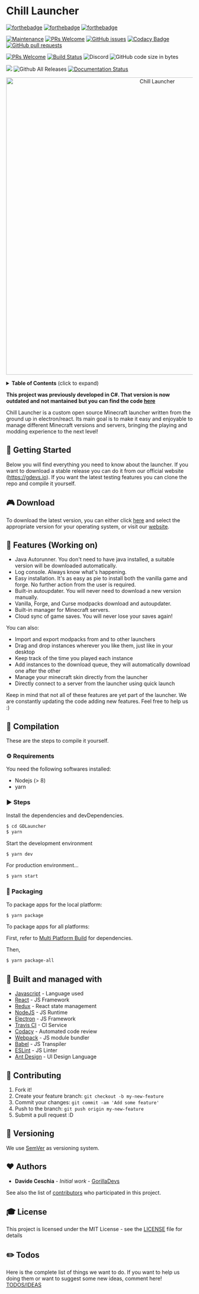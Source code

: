 # Chill Launcher

[![forthebadge](https://forthebadge.com/images/badges/built-with-love.svg)](https://forthebadge.com) [![forthebadge](https://forthebadge.com/images/badges/contains-cat-gifs.svg)](https://forthebadge.com) [![forthebadge](https://forthebadge.com/images/badges/made-with-javascript.svg)](https://forthebadge.com)

[![Maintenance](https://img.shields.io/badge/Maintained%3F-yes-green.svg)](https://GitHub.com/Naereen/StrapDown.js/graphs/commit-activity) [![PRs Welcome](https://img.shields.io/badge/PRs-welcome-brightgreen.svg?style=flat-square)](http://makeapullrequest.com) [![GitHub issues](https://img.shields.io/github/issues/janagyjr/ChillLauncher)](https://github.com/janagyjr/ChillLauncher/issues) [![Codacy Badge](https://api.codacy.com/project/badge/Grade/c0fb378634504fc390fc6c7f7ac98bda)](https://www.codacy.com/manual/janagyjr/ChillLauncher?utm_source=github.com&amp;utm_medium=referral&amp;utm_content=janagyjr/ChillLauncher&amp;utm_campaign=Badge_Grade) [![GitHub pull requests](https://img.shields.io/github/issues-pr/janagyjr/ChillLauncher.svg)](https://github.com/janagyjr/ChillLauncher/pulls)

[![PRs Welcome](https://img.shields.io/github/license/janagyjr/ChillLauncher.svg)](http://makeapullrequest.com) [![Build Status](https://travis-ci.com/janagyjr/ChillLauncher.svg?branch=master)](https://travis-ci.com/janagyjr/ChillLauncher) ![Discord](https://img.shields.io/discord/681387897965903875) ![GitHub code size in bytes](https://img.shields.io/github/languages/code-size/janagyjr/ChillLauncher.svg)

![](https://img.shields.io/github/release/janagyjr/ChillLauncher.svg?style=flat)
![Github All Releases](https://img.shields.io/github/downloads/janagyjr/ChillLauncher/total.svg)
[![Documentation Status](https://readthedocs.org/projects/chilllauncher/badge/?version=latest)](https://chilllauncher.readthedocs.io/en/latest/?badge=latest)

<p align="center">
    <img width="800" height="auto" src="https://i.imgur.com/kxeGu3f.png" alt="Chill Launcher" />
</p>

<details>
 <summary><strong>Table of Contents</strong> (click to expand)</summary>

- [Getting Started](#-getting-started)
- [Features](#️-features-working-on)
- [Compilation](#️-compilation)
- [Compilation Requirements](#-requirements)
- [Compilation Steps](#-steps)
- [Packaging](#-packaging)
- [Built and Managed with](#️-built-and-managed-with)
- [Contributing](#-contributing)
- [Versioning](#-versioning)
- [Authors](#-authors)
- [License](#-license)
- [Todos](#-todos)
  </details>

<b>This project was previously developed in C#. That version is now outdated and not mantained but you can find the code [here](https://github.com/janagyjr/ChillLauncher/tree/csharp_legacy_launcher)</b>

Chill Launcher is a custom open source Minecraft launcher written from the ground up in electron/react. Its main goal is to make it easy and enjoyable to manage different Minecraft versions and servers, bringing the playing and modding experience to the next level!

## 🚀 Getting Started

Below you will find everything you need to know about the launcher. If you want to download a stable release you can do it from our official website (https://gdevs.io). If you want the latest testing features you can clone the repo and compile it yourself.

## 🎮 Download

To download the latest version, you can either click [here](https://github.com/janagyjr/ChillLauncher/releases) and select the appropriate version for your operating system, or visit our [website](https://gdevs.io).

## 🎨 Features (Working on)

- Java Autorunner. You don't need to have java installed, a suitable version will be downloaded automatically.
- Log console. Always know what's happening.
- Easy installation. It's as easy as pie to install both the vanilla game and forge. No further action from the user is required.
- Built-in autoupdater. You will never need to download a new version manually.
- Vanilla, Forge, and Curse modpacks download and autoupdater.
- Built-in manager for Minecraft servers.
- Cloud sync of game saves. You will never lose your saves again!

You can also:

- Import and export modpacks from and to other launchers
- Drag and drop instances wherever you like them, just like in your desktop
- Keep track of the time you played each instance
- Add instances to the download queue, they will automatically download one after the other
- Manage your minecraft skin directly from the launcher
- Directly connect to a server from the launcher using quick launch

Keep in mind that not all of these features are yet part of the launcher. We are constantly updating the code adding new features. Feel free to help us :)

## 💾 Compilation

These are the steps to compile it yourself.

### ⚙️ Requirements

You need the following softwares installed:

- Nodejs (> 8)
- yarn

### ▶️ Steps

Install the dependencies and devDependencies.

```sh
$ cd GDLauncher
$ yarn
```

Start the development environment

```sh
$ yarn dev
```

For production environment...

```sh
$ yarn start
```

### 🚚 Packaging

To package apps for the local platform:

```sh
$ yarn package
```

To package apps for all platforms:

First, refer to [Multi Platform Build](https://www.electron.build/multi-platform-build) for dependencies.

Then,

```bash
$ yarn package-all
```

## 🚀 Built and managed with

- [Javascript](https://developer.mozilla.org/bm/docs/Web/JavaScript) - Language used
- [React](https://reactjs.org/) - JS Framework
- [Redux](https://redux.js.org/) - React state management
- [NodeJS](https://nodejs.org/en/) - JS Runtime
- [Electron](https://electronjs.org/) - JS Framework
- [Travis CI](https://travis-ci.org/) - CI Service
- [Codacy](https://www.codacy.com/) - Automated code review
- [Webpack](https://webpack.js.org/) - JS module bundler
- [Babel](https://babeljs.io/) - JS Transpiler
- [ESLint](https://eslint.org/) - JS Linter
- [Ant Design](https://ant.design/) - UI Design Language

## 🎁 Contributing

1. Fork it!
2. Create your feature branch: `git checkout -b my-new-feature`
3. Commit your changes: `git commit -am 'Add some feature'`
4. Push to the branch: `git push origin my-new-feature`
5. Submit a pull request :D

## 📜 Versioning

We use [SemVer](http://semver.org/) as versioning system.

## ❤️ Authors

- **Davide Ceschia** - _Initial work_ - [GorillaDevs](https://github.com/gorilla-devs)

See also the list of [contributors](https://github.com/janagyjr/ChillLauncher/contributors) who participated in this project.

## 🎓 License

This project is licensed under the MIT License - see the [LICENSE](LICENSE) file for details

## ✏️ Todos

Here is the complete list of things we want to do. If you want to help us doing them or want to suggest some new ideas, comment here!
[TODOS/IDEAS](https://github.com/janagyjr/ChillLauncher/issues/70)
